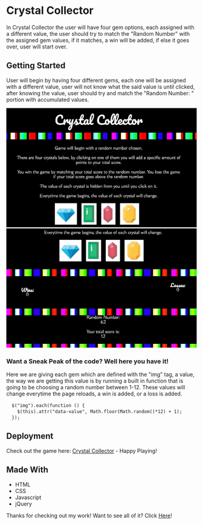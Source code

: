 # Crystal Collector

In Crystal Collector the user will have four gem options, each assigned with a different value, the user should try to match the "Random Number" with the assigned gem values, if it matches, a win will be added, if else it goes over, user will start over.


## Getting Started

User will begin by having four different gems, each one will be assigned with a different value, user will not know what the said value is until clicked, after knowing the value, user should try and match the "Random Number: " portion with accumulated values.

![Rules](assets/images/crystalOne.gif)
![Example](assets/images/crystaltwo.gif)

### Want a Sneak Peak of the code? Well here you have it! 

Here we are giving each gem which are defined with the "img" tag, a value, the way we are getting this value is by running a built in function that is going to be choosing a random number between 1-12. These values will change everytime the page reloads, a win is added, or a loss is added.

```
  $("img").each(function () {
    $(this).attr("data-value", Math.floor(Math.random()*12) + 1);
  });
```


## Deployment

Check out the game here: [Crystal Collector](https://delgador28.github.io/CrystalC…) - Happy Playing!


## Made With

* HTML
* CSS 
* Javascript
* jQuery


Thanks for checking out my work! Want to see all of it? Click [Here](https://github.com/Delgador28?tab=repositories)!